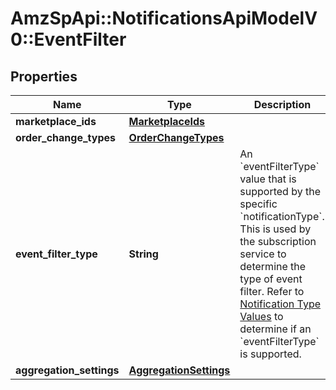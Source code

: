 # AmzSpApi::NotificationsApiModelV0::EventFilter

## Properties
Name | Type | Description | Notes
------------ | ------------- | ------------- | -------------
**marketplace_ids** | [**MarketplaceIds**](MarketplaceIds.md) |  | [optional] 
**order_change_types** | [**OrderChangeTypes**](OrderChangeTypes.md) |  | [optional] 
**event_filter_type** | **String** | An &#x60;eventFilterType&#x60; value that is supported by the specific &#x60;notificationType&#x60;. This is used by the subscription service to determine the type of event filter. Refer to [Notification Type Values](https://developer-docs.amazon.com/sp-api/docs/notification-type-values) to determine if an &#x60;eventFilterType&#x60; is supported. | 
**aggregation_settings** | [**AggregationSettings**](AggregationSettings.md) |  | [optional] 

